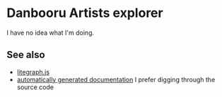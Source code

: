 # Danbooru Artists explorer

I have no idea what I'm doing.

## See also

- [litegraph.js](https://tamats.com/projects/litegraph/)
- [automatically generated documentation](https://tamats.com/projects/litegraph/doc/) I prefer digging through the source code
